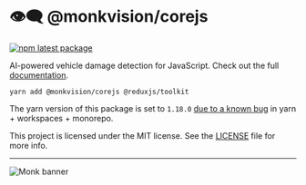 # 👁️‍🗨️ @monkvision/corejs
[![npm latest package](https://img.shields.io/npm/v/@monkvision/corejs/latest.svg)](https://www.npmjs.com/package/@monkvision/corejs)

AI-powered vehicle damage detection for JavaScript.
Check out the full [documentation](https://monkvision.github.io/monkjs/docs/js/api/corejs).

``` yarn
yarn add @monkvision/corejs @reduxjs/toolkit
```

The yarn version of this package is set to `1.18.0` [due to a known bug](https://github.com/yarnpkg/yarn/issues/7807) in yarn + workspaces + monorepo.

This project is licensed under the MIT license. See the [LICENSE](LICENSE) file for more info.

----
![Monk banner](https://raw.githubusercontent.com/monkvision/monkjs/main/assets/banner.png)
